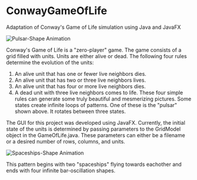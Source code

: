# ConwayGameOfLife
 Adaptation of Conway's Game of Life simulation using Java and JavaFX

![Pulsar-Shape Animation](https://imgur.com/eKv4GUj.gif)


Conway's Game of Life is a "zero-player" game. The game consists of a grid filled with units. Units are either alive or dead. The following
four rules determine the evolution of the units:
1. An alive unit that has one or fewer live neighbors dies.
2. An alive unit that has two or three live neighbors lives.
3. An alive unit that has four or more live neighbors dies.
4. A dead unit with three live neighbors comes to life.
These four simple rules can generate some truly beautiful and mesmerizing pictures. Some states create infinite loops of patterns. 
One of these is the "pulsar" shown above. It rotates between three states.

The GUI for this project was developed using JavaFX. Currently, the initial state of the units is determined by passing parameters to the GridModel object
in the GameOfLife.java. These parameters can either be a filename or a desired number of rows, columns, and units. 

![Spaceships-Shape Animation](https://imgur.com/pU7BHqv.gif)

This pattern begins with two "spaceships" flying towards eachother and ends with four infinite bar-oscillation shapes.
